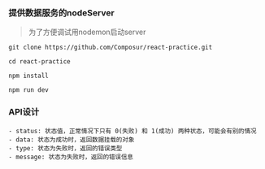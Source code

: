 ### 提供数据服务的nodeServer

>为了方便调试用nodemon启动server

```
git clone https://github.com/Composur/react-practice.git
```

```
cd react-practice
```

```
npm install 
```

```
npm run dev 
```
### API设计

```
- status: 状态值，正常情况下只有 0(失败) 和 1(成功) 两种状态，可能会有别的情况
- data: 状态为成功时，返回数据挂载的对象
- type: 状态为失败时，返回的错误类型
- message: 状态为失败时，返回的错误信息
```